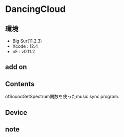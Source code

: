 # DancingCloud #

## 環境 ##
*	Big Sur(11.2.3)
*	Xcode : 12.4
*	oF : v0.11.2

## add on ##
  
## Contents ##
ofSoundGetSpectrum関数を使ったmusic sync program.

## Device ##


## note ##






